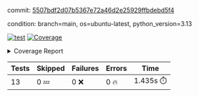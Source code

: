 commit: [5507bdf2d07b5367e72a46d2e25929ffbdebd5f4](https://github.com/rcmdnk/dynamic-typer/tree/5507bdf2d07b5367e72a46d2e25929ffbdebd5f4)

condition: branch=main, os=ubuntu-latest, python_version=3.13

[![test](https://github.com/rcmdnk/dynamic-typer/actions/workflows/test.yml/badge.svg)](https://github.com/rcmdnk/dynamic-typer/actions/runs/17227438120)
<a href="https://github.com/rcmdnk/dynamic-typer/blob/5507bdf2d07b5367e72a46d2e25929ffbdebd5f4/README.md"><img alt="Coverage" src="https://img.shields.io/badge/Coverage-98%25-brightgreen.svg" /></a><details><summary>Coverage Report </summary><table><tr><th>File</th><th>Stmts</th><th>Miss</th><th>Cover</th><th>Missing</th></tr><tbody><tr><td colspan="5"><b>src/dynamic_typer</b></td></tr><tr><td>&nbsp; &nbsp;<a href="https://github.com/rcmdnk/dynamic-typer/blob/5507bdf2d07b5367e72a46d2e25929ffbdebd5f4/src/dynamic_typer/dynamic_typer.py">dynamic_typer.py</a></td><td>78</td><td>2</td><td>97%</td><td><a href="https://github.com/rcmdnk/dynamic-typer/blob/5507bdf2d07b5367e72a46d2e25929ffbdebd5f4/src/dynamic_typer/dynamic_typer.py#L63">63</a>, <a href="https://github.com/rcmdnk/dynamic-typer/blob/5507bdf2d07b5367e72a46d2e25929ffbdebd5f4/src/dynamic_typer/dynamic_typer.py#L161">161</a></td></tr><tr><td><b>TOTAL</b></td><td><b>83</b></td><td><b>2</b></td><td><b>98%</b></td><td>&nbsp;</td></tr></tbody></table></details>

| Tests | Skipped | Failures | Errors | Time |
| ----- | ------- | -------- | -------- | ------------------ |
| 13 | 0 :zzz: | 0 :x: | 0 :fire: | 1.435s :stopwatch: |

